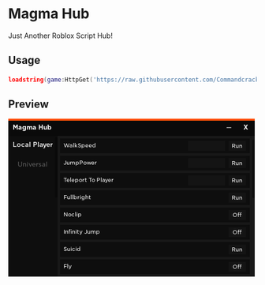 # Magma Hub

Just Another Roblox Script Hub! 

## Usage

```lua
loadstring(game:HttpGet('https://raw.githubusercontent.com/Commandcracker/Magma-Hub/main/main.lua'))()
```
## Preview

![Preview](page/img/preview.png)
